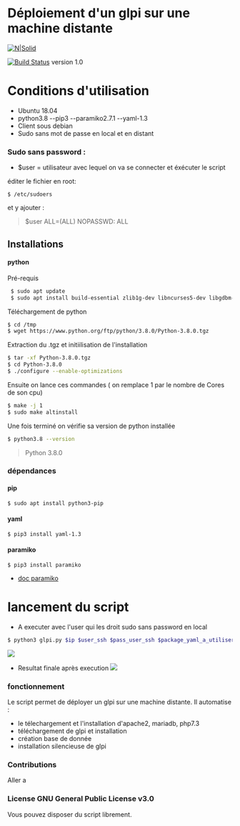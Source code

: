 # Déploiement d'un glpi sur une machine distante

[![N|Solid](https://glpi-project.org/wp-content/uploads/2017/03/logo-glpi-bleu-1.png)](https://glpi-project.org/fr/) 

[![Build Status](https://travis-ci.org/joemccann/dillinger.svg?branch=master)](https://travis-ci.org/joemccann/dillinger) version 1.0


# Conditions d'utilisation
  - Ubuntu 18.04
  - python3.8
 --pip3
 --paramiko2.7.1
 --yaml-1.3
  - Client sous debian
  - Sudo sans mot de passe en local et en distant


### Sudo sans password : 
- $user = utilisateur avec lequel on va se connecter et éxécuter le script

éditer le fichier en root:
```
$ /etc/sudoers 
```
et y ajouter :
>$user ALL=(ALL) NOPASSWD: ALL

## Installations
#### python
Pré-requis
```sh
 $ sudo apt update
 $ sudo apt install build-essential zlib1g-dev libncurses5-dev libgdbm-dev libnss3-dev libssl-dev libreadline-dev libffi-dev wget
```
Téléchargement de python
```sh
$ cd /tmp
$ wget https://www.python.org/ftp/python/3.8.0/Python-3.8.0.tgz
```
Extraction du .tgz et initiilisation de l'installation
```sh
$ tar -xf Python-3.8.0.tgz
$ cd Python-3.8.0
$ ./configure --enable-optimizations
```
Ensuite on lance ces commandes ( on remplace 1 par le nombre de Cores de son cpu)
```sh
$ make -j 1
$ sudo make altinstall
 ```
 Une fois terminé on vérifie sa version de python installée
```sh 
$ python3.8 --version
``` 

> Python 3.8.0


### dépendances
#### pip
```
$ sudo apt install python3-pip
```

#### yaml
```
$ pip3 install yaml-1.3
```
#### paramiko
```
$ pip3 install paramiko
```
* [doc paramiko](http://www.paramiko.org/installing.html)
# lancement du script

  - A executer avec l'user qui les droit sudo sans password en local
```sh
$ python3 glpi.py $ip $user_ssh $pass_user_ssh $package_yaml_a_utiliser
```
![](https://i.ibb.co/n8PGY4J/1.png)
 - Resultat finale après execution
![](https://i.ibb.co/WnJ3JRw/script-output.png)
 

### fonctionnement
Le script permet de déployer un glpi sur une machine distante. Il automatise :
 - le télechargement et l'installation d'apache2, mariadb, php7.3
 - téléchargement de glpi et installation
 - création base de donnée
 - installation silencieuse de glpi

### Contributions
Aller a


### License GNU General Public License v3.0
Vous pouvez disposer du script librement.



